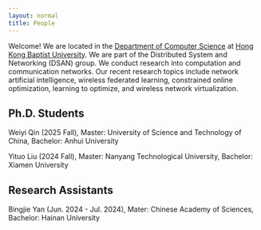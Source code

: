 ```yaml
---
layout: normal
title: People
---
```


Welcome! We are located in the [Department of Computer Science](https://www.comp.hkbu.edu.hk/v1/?page=home) at [Hong Kong Baptist University](https://www.hkbu.edu.hk/en.html). We are part of the Distributed System and Networking (DSAN) group. We conduct research into computation and communication networks. Our recent research topics include network artificial intelligence, wireless federated learning, constrained online optimization, learning to optimize, and wireless network virtualization.

## Ph.D. Students
Weiyi Qin (2025 Fall), Master: University of Science and Technology of China, Bachelor: Anhui University​​

Yituo Liu (2024 Fall), Master: Nanyang Technological University, Bachelor: Xiamen University

## Research Assistants
Bingjie Yan (Jun. 2024 - Jul. 2024), Mater: Chinese Academy of Sciences, Bachelor: Hainan University
